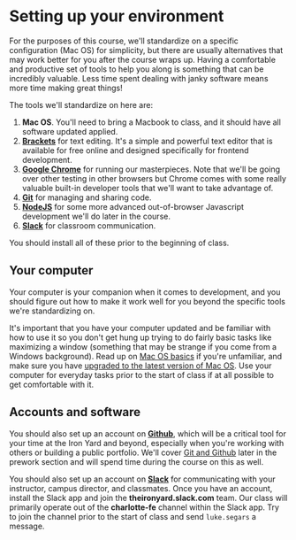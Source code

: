 # Setting up your environment
For the purposes of this course, we'll standardize on a specific configuration (Mac OS) for simplicity, but there are usually alternatives that may work better for you after the course wraps up. Having a comfortable and productive set of tools to help you along is something that can be incredibly valuable. Less time spent dealing with janky software means more time making great things!

The tools we'll standardize on here are:
  1. **Mac OS**. You'll need to bring a Macbook to class, and it should have all software updated applied.
  2. [**Brackets**](http://brackets.io/) for text editing. It's a simple and powerful text editor that is available for free online and designed specifically for frontend development.
  3. [**Google Chrome**](http://www.google.com/chrome/) for running our masterpieces. Note that we'll be going over other testing in other browsers but Chrome comes with some really valuable built-in developer tools that we'll want to take advantage of.
  4. [**Git**](https://help.github.com/articles/set-up-git/) for managing and sharing code.
  5. [**NodeJS**](https://nodejs.org/en/download/stable/) for some more advanced out-of-browser Javascript development we'll do later in the course.
  6. [**Slack**](https://slack.com/) for classroom communication.

You should install all of these prior to the beginning of class.

## Your computer
Your computer is your companion when it comes to development, and you should figure out how to make it work well for you beyond the specific tools we're standardizing on.

It's important that you have your computer updated and be familiar with how to use it so you don't get hung up trying to do fairly basic tasks like maximizing a window (something that may be strange if you come from a Windows background). Read up on [Mac OS basics](https://www.apple.com/support/macbasics/) if you're unfamiliar, and make sure you have [upgraded to the latest version of Mac OS](http://www.apple.com/osx/how-to-upgrade/). Use your computer for everyday tasks prior to the start of class if at all possible to get comfortable with it.

## Accounts and software
You should also set up an account on [**Github**](https://github.com/), which will be a critical tool for your time at the Iron Yard and beyond, especially when you're working with others or building a public portfolio. We'll cover [Git and Github](content/1.6.md) later in the prework section and will spend time during the course on this as well.

You should also set up an account on [**Slack**](https://slack.com/) for communicating with your instructor, campus director, and classmates. Once you have an account, install the Slack app and join the **theironyard.slack.com** team. Our class will primarily operate out of the **charlotte-fe** channel within the Slack app. Try to join the channel prior to the start of class and send `luke.segars` a message.